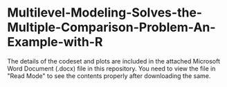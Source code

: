 # Multilevel-Modeling-Solves-the-Multiple-Comparison-Problem-An-Example-with-R

The details of the codeset and plots are included in the attached Microsoft Word Document (.docx) file in this repository. 
You need to view the file in "Read Mode" to see the contents properly after downloading the same.
